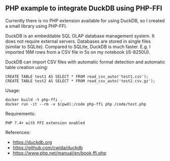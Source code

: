 PHP example to integrate DuckDB using PHP-FFI
-----------------------------------------------

Currently there is no PHP extension available for using DuckDB, so I created a small library using PHP-FFI.

DuckDB is an embeddable SQL OLAP database management system.
It does not require external servers. Databases are stored in single files (similar to SQLite).
Compared to SQLite, DuckDB is much faster. E.g. I imported 16M rows from a CSV file in 5s on my notebook (i5-8250U).

DuckDB can import CSV files with automatic format detection and automatic table creation using:

    CREATE TABLE test1 AS SELECT * FROM read_csv_auto('test1.csv');
    CREATE TABLE test2 AS SELECT * FROM read_csv_auto('test2.csv.gz');

Usage:

    docker build -t php-ffi .
    docker run -it --rm -v $(pwd):/code php-ffi php /code/test.php

Requirements:

    PHP 7.4+ with FFI extension enabled

References:

- https://duckdb.org
- https://github.com/cwida/duckdb
- https://www.php.net/manual/en/book.ffi.php
